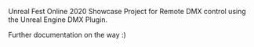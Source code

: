 Unreal Fest Online 2020 Showcase Project for Remote DMX control using the Unreal Engine DMX Plugin.

Further documentation on the way :)
